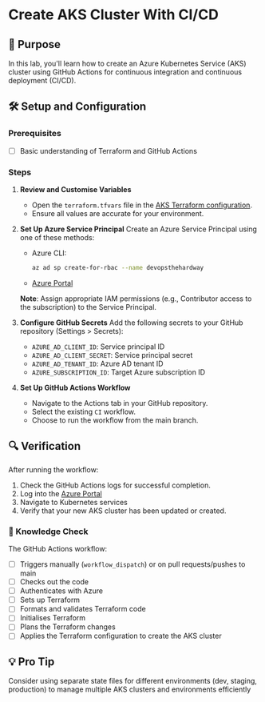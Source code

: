 # Create AKS Cluster With CI/CD

## 🎯 Purpose
In this lab, you'll learn how to create an Azure Kubernetes Service (AKS) cluster using GitHub Actions for continuous integration and continuous deployment (CI/CD).

## 🛠️ Setup and Configuration

### Prerequisites
- [ ] Basic understanding of Terraform and GitHub Actions


### Steps

1. **Review and Customise Variables**
   - Open the `terraform.tfvars` file in the [AKS Terraform configuration](https://github.com/thomast1906/DevOps-The-Hard-Way-Azure/tree/updates-sept-2024/2-Terraform-AZURE-Services-Creation/4-aks).
   - Ensure all values are accurate for your environment.

2. **Set Up Azure Service Principal**
   Create an Azure Service Principal using one of these methods:
   - Azure CLI:
     ```bash
     az ad sp create-for-rbac --name devopsthehardway
     ```
   - [Azure Portal](https://docs.microsoft.com/en-us/azure/active-directory/develop/howto-create-service-principal-portal)

   **Note**: Assign appropriate IAM permissions (e.g., Contributor access to the subscription) to the Service Principal.

3. **Configure GitHub Secrets**
   Add the following secrets to your GitHub repository (Settings > Secrets):
   - `AZURE_AD_CLIENT_ID`: Service principal ID
   - `AZURE_AD_CLIENT_SECRET`: Service principal secret
   - `AZURE_AD_TENANT_ID`: Azure AD tenant ID
   - `AZURE_SUBSCRIPTION_ID`: Target Azure subscription ID

4. **Set Up GitHub Actions Workflow**
   - Navigate to the Actions tab in your GitHub repository.
   - Select the existing `CI` workflow.
   - Choose to run the workflow from the main branch.

## 🔍 Verification
After running the workflow:
1. Check the GitHub Actions logs for successful completion.
2. Log into the [Azure Portal](https://portal.azure.com)
3. Navigate to Kubernetes services
4. Verify that your new AKS cluster has been updated or created.

### 🧠 Knowledge Check
The GitHub Actions workflow:
- [ ] Triggers manually (`workflow_dispatch`) or on pull requests/pushes to main
- [ ] Checks out the code
- [ ] Authenticates with Azure
- [ ] Sets up Terraform
- [ ] Formats and validates Terraform code
- [ ] Initialises Terraform
- [ ] Plans the Terraform changes
- [ ] Applies the Terraform configuration to create the AKS cluster

## 💡 Pro Tip
Consider using separate state files for different environments (dev, staging, production) to manage multiple AKS clusters and environments efficiently
